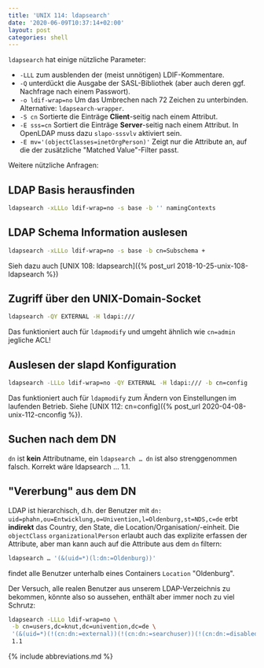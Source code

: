 ```yaml
---
title: 'UNIX 114: ldapsearch'
date: '2020-06-09T10:37:14+02:00'
layout: post
categories: shell
---
```


`ldapsearch` hat einige nützliche Parameter:

- `-LLL` zum ausblenden der (meist unnötigen) LDIF-Kommentare.
- `-Q` unterdückt die Ausgabe der SASL-Bibliothek (aber auch deren ggf. Nachfrage nach einem Passwort).
- `-o ldif-wrap=no` Um das Umbrechen nach 72 Zeichen zu unterbinden.
  Alternative: `ldapsearch-wrapper`.
- `-S cn` Sortierte die Einträge **Client**-seitig nach einem Attribut.
- `-E sss=cn` Sortiert die Einträge **Server**-seitig nach einem Attribut.
  In OpenLDAP muss dazu `slapo-sssvlv` aktiviert sein.
- `-E mv='(objectClasses=inetOrgPerson)'` Zeigt nur die Attribute an, auf die der zusätzliche "Matched Value"-Filter passt.

Weitere nützliche Anfragen:

## LDAP Basis herausfinden

```bash
ldapsearch -xLLLo ldif-wrap=no -s base -b '' namingContexts
```

## LDAP Schema Information auslesen

```bash
ldapsearch -xLLLo ldif-wrap=no -s base -b cn=Subschema +
```

Sieh dazu auch [UNIX 108: ldapsearch]({% post_url 2018-10-25-unix-108-ldapsearch %})

## Zugriff über den UNIX-Domain-Socket

```bash
ldapsearch -QY EXTERNAL -H ldapi:///
```

Das funktioniert auch für `ldapmodify` und umgeht ähnlich wie `cn=admin` jegliche ACL!

## Auslesen der slapd Konfiguration

```bash
ldapsearch -LLLo ldif-wrap=no -QY EXTERNAL -H ldapi:/// -b cn=config
```

Das funktioniert auch für `ldapmodify` zum Ändern von Einstellungen im laufenden Betrieb.
Siehe [UNIX 112: cn=config]({% post_url 2020-04-08-unix-112-cnconfig %}).

## Suchen nach dem DN

`dn` ist **kein** Attributname, ein `ldapsearch … dn` ist also strenggenommen falsch.
Korrekt wäre ldapsearch … 1.1.

## "Vererbung" aus dem DN

LDAP ist hierarchisch, d.h. der Benutzer mit `dn: uid=phahn,ou=Entwicklung,o=Univention,l=Oldenburg,st=NDS,c=de` erbt **indirekt** das Country, den State, die Location/Organisation/-einheit.
Die `objectClass` `organizationalPerson` erlaubt auch das explizite erfassen der Attribute, aber man kann auch auf die Attribute aus dem `dn` filtern:
```bash
ldapsearch … '(&(uid=*)(l:dn:=Oldenburg))'
```
findet alle Benutzer unterhalb eines Containers `Location` "Oldenburg".

Der Versuch, alle realen Benutzer aus unserem LDAP-Verzeichnis zu bekommen, könnte also so aussehen, enthält aber immer noch zu viel Schrutz:

```bash
ldapsearch -LLLo ldif-wrap=no \
 -b cn=users,dc=knut,dc=univention,dc=de \
 '(&(uid=*)(!(cn:dn:=external))(!(cn:dn:=searchuser))(!(cn:dn:=disabled))(!(cn:dn:=otrs))(!(cn:dn:=mail))(!(cn:dn:=ressourcen)))' \
 1.1
```

{% include abbreviations.md %}
